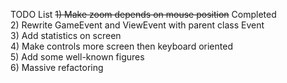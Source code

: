 TODO List
~~1) Make zoom depends on mouse position~~ Completed  
2) Rewrite GameEvent and ViewEvent with parent class Event  
3) Add statistics on screen  
4) Make controls more screen then keyboard oriented  
5) Add some well-known figures  
6) Massive refactoring
